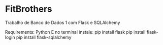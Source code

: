 # FitBrothers
Trabalho de Banco de Dados 1 com Flask e SQLAlchemy

Requirements:
Python
E no terminal instale:
pip install flask
pip install flask-login
pip install flask-sqlalchemy
